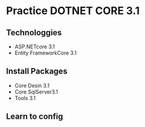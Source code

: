 # Practice DOTNET CORE 3.1
## Technologgies
- ASP.NETcore 3.1
- Entity FrameworkCore 3.1
## Install Packages
- Core Desin 3.1
- Core SqlServer3.1
- Tools 3.1
## Learn to config